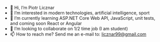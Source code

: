 - 👋 Hi, I’m Piotr Licznar
- 👀 I’m interested in modern technologies, artificial intelligence, sport
- 🌱 I’m currently learning ASP.NET Core Web API, JavaScript, unit tests, and coming soon React or Angular 
- 💞️ I’m looking to collaborate on 1/2 time job (I am student) 
- 📫 How to reach me? Send me an e-mail to: licznar99@gmail.com


